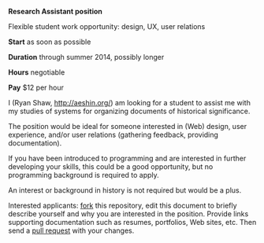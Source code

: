 **Research Assistant position**

Flexible student work opportunity: design, UX, user relations

**Start** as soon as possible

**Duration** through summer 2014, possibly longer

**Hours** negotiable

**Pay** $12 per hour

I (Ryan Shaw, <http://aeshin.org/>) am looking for a student to assist me with my studies of systems for organizing documents of historical significance. 

The position would be ideal for someone interested in (Web) design, user experience, and/or user relations (gathering feedback, providing documentation). 

If you have been introduced to programming and are interested in further developing your skills, this could be a good opportunity, but no programming background is required to apply.

An interest or background in history is not required but would be a plus.

Interested applicants: [fork](https://help.github.com/articles/fork-a-repo) this repository, edit this document to briefly describe yourself and why you are interested in the position. Provide links supporting documentation such as resumes, portfolios, Web sites, etc. Then send a [pull request](https://help.github.com/articles/using-pull-requests) with your changes.
